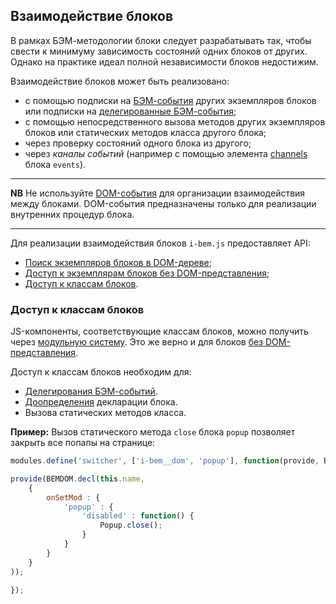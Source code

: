 <a name="ibc"></a>
## Взаимодействие блоков

В рамках БЭМ-методологии блоки следует разрабатывать так, чтобы свести к минимуму зависимость состояний одних блоков от других. Однако на практике идеал полной независимости блоков недостижим.

Взаимодействие блоков может быть реализовано:

* с помощью подписки на [БЭМ-события](i-bem-js-events.ru.md#bem-events) других экземпляров
блоков или подписки на [делегированные БЭМ-события](i-bem-js-events.ru.md#bem-events-delegated);
* с помощью непосредственного вызова методов других экземпляров
блоков или статических методов класса другого блока;
* через проверку состояний одного блока из другого;
* через *каналы событий* (например с помощью элемента [channels](../../common.blocks/events/__channels/events__channels.ru.md) блока `events`).

***

**NB** Не используйте [DOM-события](i-bem-js-events.ru.md#dom-events) для
организации взаимодействия между блоками. DOM-события предназначены
только для реализации внутренних процедур блока.

***

Для реализации взаимодействия блоков `i-bem.js` предоставляет API:

* [Поиск экземпляров блоков в DOM-дереве](i-bem-js-dom.ru.md#api-find);
* [Доступ к экземплярам блоков без DOM-представления](i-bem-js-html-binding.ru.md#api-nodom);
* [Доступ к классам блоков](#api-calss).

<a name="api-class"></a>
### Доступ к классам блоков

JS-компоненты, соответствующие классам блоков, можно получить через [модульную систему][ym]. Это же верно и для блоков [без DOM-представления](i-bem-js-html-binding.ru.md#i-blocks).

Доступ к классам блоков необходим для:

* [Делегирования БЭМ-событий](i-bem-js-events.ru.md#bem-events-delegated).
* [Доопределения](i-bem-js-decl.ru.md#inher-over) декларации блока.
* Вызова статических методов класса.

**Пример:** Вызов статического метода `close` блока `popup` позволяет закрыть все попапы на странице:

```js
modules.define('switcher', ['i-bem__dom', 'popup'], function(provide, BEMDOM, Popup) {

provide(BEMDOM.decl(this.name,
    {
        onSetMod : {
            'popup' : {
                'disabled' : function() {
                    Popup.close();
                }
            }
        }
    }
));

});
```


[ym]: https://github.com/ymaps/modules
